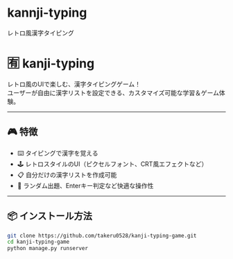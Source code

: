 # kannji-typing
レトロ風漢字タイピング
# 🈶 kanji-typing

レトロ風のUIで楽しむ、漢字タイピングゲーム！  
ユーザーが自由に漢字リストを設定できる、カスタマイズ可能な学習＆ゲーム体験。

---

## 🎮 特徴

- ⌨️ タイピングで漢字を覚える
- 🕹️ レトロスタイルのUI（ピクセルフォント、CRT風エフェクトなど）
- 📋 自分だけの漢字リストを作成可能
- 🔀 ランダム出題、Enterキー判定など快適な操作性

---

## 📦 インストール方法

```bash
git clone https://github.com/takeru0528/kanji-typing-game.git
cd kanji-typing-game
python manage.py runserver
